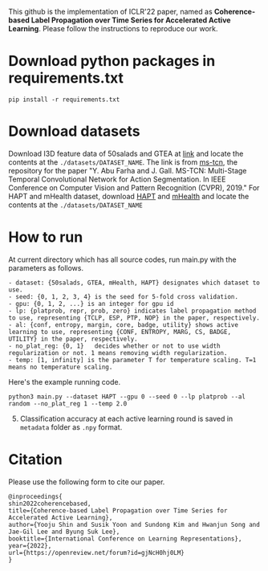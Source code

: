 
This github is the implementation of ICLR'22 paper, named as **Coherence-based Label Propagation over Time Series for Accelerated Active Learning**.
Please follow the instructions to reproduce our work.


# Download python packages in requirements.txt
```shell 
pip install -r requirements.txt
```

# Download datasets
Download I3D feature data of 50salads and GTEA at [link](https://zenodo.org/record/3625992#.YVwLbdpBx1N) and locate the contents at the `./datasets/DATASET_NAME`. The link is from [ms-tcn](https://github.com/yabufarha/ms-tcn), the repository for the paper "Y. Abu Farha and J. Gall. MS-TCN: Multi-Stage Temporal Convolutional Network for Action Segmentation. In IEEE Conference on Computer Vision and Pattern Recognition (CVPR), 2019." 
For HAPT and mHealth dataset, download [HAPT](http://archive.ics.uci.edu/ml/datasets/smartphone-based+recognition+of+human+activities+and+postural+transitions) and [mHealth](http://archive.ics.uci.edu/ml/datasets/mhealth+dataset) and locate the contents at the `./datasets/DATASET_NAME`

# How to run

At current directory which has all source codes, run main.py with the parameters as follows. 

	- dataset: {50salads, GTEA, mHealth, HAPT} designates which dataset to use.
	- seed: {0, 1, 2, 3, 4} is the seed for 5-fold cross validation.
	- gpu: {0, 1, 2, ...} is an integer for gpu id
	- lp: {platprob, repr, prob, zero} indicates label propagation method to use, representing {TCLP, ESP, PTP, NOP} in the paper, respectively.
	- al: {conf, entropy, margin, core, badge, utility}	shows active learning to use, representing {CONF, ENTROPY, MARG, CS, BADGE, UTILITY} in the paper, respectively.
	- no_plat_reg: {0, 1}	decides whether or not to use width regularization or not. 1 means removing width regularization.
	- temp: [1, infinity] is the parameter T for temperature scaling. T=1 means no temperature scaling.

Here's the example running code.

```shell
python3 main.py --dataset HAPT --gpu 0 --seed 0 --lp platprob --al random --no_plat_reg 1 --temp 2.0
```
5. Classification accuracy at each active learning round is saved in `metadata` folder as `.npy` format.

# Citation

Please use the following form to cite our paper.

```
@inproceedings{
shin2022coherencebased,
title={Coherence-based Label Propagation over Time Series for Accelerated Active Learning},
author={Yooju Shin and Susik Yoon and Sundong Kim and Hwanjun Song and Jae-Gil Lee and Byung Suk Lee},
booktitle={International Conference on Learning Representations},
year={2022},
url={https://openreview.net/forum?id=gjNcH0hj0LM}
}
```
 
 
 
 
 
 
 
 
 
 
 
 
 
 
 
 
 
 
 
 
 
 
 
 
 
 
 
 
 
 
 
 
 
 
 
 
 
 
 
 
 
 
 
 
 
 
 
 
 
 
 
 
 
 
 

